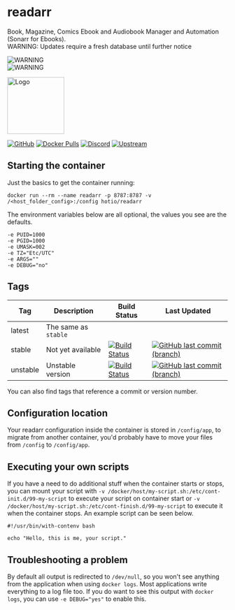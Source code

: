 # readarr
Book, Magazine, Comics Ebook and Audiobook Manager and Automation (Sonarr for Ebooks).</br>
WARNING: Updates require a fresh database until further notice

<img src="https://img.shields.io/badge/WARNING-Updates%20require%20a%20fresh%20database%20until%20further%20notice-orange" alt="WARNING"><br>
<img src="https://img.shields.io/badge/WARNING-There's%20only%20a%20unstable%20tag%20for%20the%20moment-orange" alt="WARNING"><br>

<img src="https://raw.githubusercontent.com/hotio/docker-readarr/master/img/readarr.png" alt="Logo" height="130" width="130">

[![GitHub](https://img.shields.io/badge/source-github-lightgrey)](https://github.com/hotio/docker-readarr)
[![Docker Pulls](https://img.shields.io/docker/pulls/hotio/readarr)](https://hub.docker.com/r/hotio/readarr)
[![Discord](https://img.shields.io/discord/610068305893523457?color=738ad6&label=discord&logo=discord&logoColor=white)](https://discord.gg/3SnkuKp)
[![Upstream](https://img.shields.io/badge/upstream-project-yellow)](https://github.com/Readarr/Readarr)

## Starting the container

Just the basics to get the container running:

```shell
docker run --rm --name readarr -p 8787:8787 -v /<host_folder_config>:/config hotio/readarr
```

The environment variables below are all optional, the values you see are the defaults.

```shell
-e PUID=1000
-e PGID=1000
-e UMASK=002
-e TZ="Etc/UTC"
-e ARGS=""
-e DEBUG="no"
```

## Tags

| Tag       | Description                                | Build Status                                                                                                                                               | Last Updated                                                                                                                                                        |
| ----------|--------------------------------------------|------------------------------------------------------------------------------------------------------------------------------------------------------------|---------------------------------------------------------------------------------------------------------------------------------------------------------------------|
| latest    | The same as `stable`                       |                                                                                                                                                            |                                                                                                                                                                     |
| stable    | Not yet available                          | [![Build Status](https://cloud.drone.io/api/badges/hotio/docker-readarr/status.svg?ref=refs/heads/stable)](https://cloud.drone.io/hotio/docker-readarr)    | [![GitHub last commit (branch)](https://img.shields.io/github/last-commit/hotio/docker-readarr/stable)](https://github.com/hotio/docker-readarr/commits/stable)     |
| unstable  | Unstable version                           | [![Build Status](https://cloud.drone.io/api/badges/hotio/docker-readarr/status.svg?ref=refs/heads/unstable)](https://cloud.drone.io/hotio/docker-readarr)  | [![GitHub last commit (branch)](https://img.shields.io/github/last-commit/hotio/docker-readarr/unstable)](https://github.com/hotio/docker-readarr/commits/unstable) |

You can also find tags that reference a commit or version number.

## Configuration location

Your readarr configuration inside the container is stored in `/config/app`, to migrate from another container, you'd probably have to move your files from `/config` to `/config/app`.

## Executing your own scripts

If you have a need to do additional stuff when the container starts or stops, you can mount your script with `-v /docker/host/my-script.sh:/etc/cont-init.d/99-my-script` to execute your script on container start or `-v /docker/host/my-script.sh:/etc/cont-finish.d/99-my-script` to execute it when the container stops. An example script can be seen below.

```shell
#!/usr/bin/with-contenv bash

echo "Hello, this is me, your script."
```

## Troubleshooting a problem

By default all output is redirected to `/dev/null`, so you won't see anything from the application when using `docker logs`. Most applications write everything to a log file too. If you do want to see this output with `docker logs`, you can use `-e DEBUG="yes"` to enable this.
